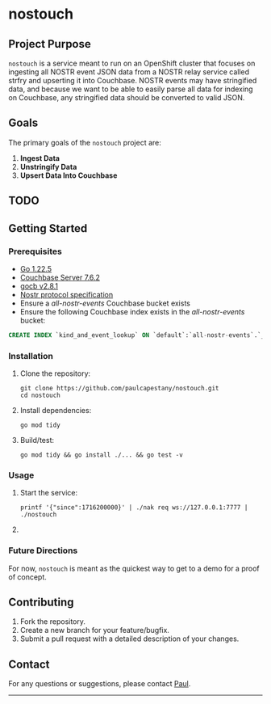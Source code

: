 # nostouch

## Project Purpose
`nostouch` is a service meant to run on an OpenShift cluster that focuses on ingesting all NOSTR event JSON data from a NOSTR relay service called strfry and upserting it into Couchbase. NOSTR events may have stringified data, and because we want to be able to easily parse all data for indexing on Couchbase, any stringified data should be converted to valid JSON.

## Goals

The primary goals of the `nostouch` project are:

1. **Ingest Data**
2. **Unstringify Data**
3. **Upsert Data Into Couchbase**

## TODO

## Getting Started

### Prerequisites
- [Go 1.22.5](https://golang.org/dl/)
- [Couchbase Server 7.6.2](https://www.couchbase.com/downloads)
- [gocb v2.8.1](https://github.com/couchbase/gocb)
- [Nostr protocol specification](https://github.com/nostr-protocol/nips)
- Ensure a *all-nostr-events* Couchbase bucket exists
- Ensure the following Couchbase index exists in the *all-nostr-events* bucket:
```sql
CREATE INDEX `kind_and_event_lookup` ON `default`:`all-nostr-events`.`_default`.`_default`(`kind`,(distinct (array (`t`[1]) for `t` in `tags` when ((`t`[0]) = "e") end))) PARTITION BY HASH(META().id) WITH {"num_replica": 1}
```

### Installation
1. Clone the repository:
    ```shell
    git clone https://github.com/paulcapestany/nostouch.git
    cd nostouch
    ```
2. Install dependencies:
    ```shell
    go mod tidy
    ```
3. Build/test:
   ```shell
   go mod tidy && go install ./... && go test -v
   ``` 

### Usage
1. Start the service:
    ```shell
    printf '{"since":1716200000}' | ./nak req ws://127.0.0.1:7777 | ./nostouch
    ```
2. 

### Future Directions

For now, `nostouch` is meant as the quickest way to get to a demo for a proof of concept.

## Contributing
1. Fork the repository.
2. Create a new branch for your feature/bugfix.
3. Submit a pull request with a detailed description of your changes.

## Contact

For any questions or suggestions, please contact [Paul](http://github.com/paulcapestany).


---

